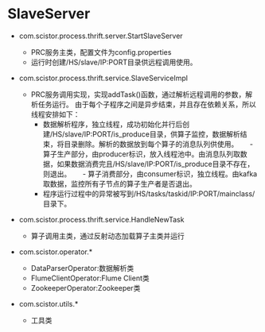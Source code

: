 # SlaveServer

* com.scistor.process.thrift.server.StartSlaveServer
    - PRC服务主类，配置文件为config.properties
    - 运行时创建/HS/slave/IP:PORT目录供远程调用使用。
* com.scistor.process.thrift.service.SlaveServiceImpl
    - PRC服务调用实现，实现addTask()函数，通过解析远程调用的参数，解析任务运行。
		由于每个子程序之间是异步结束，并且存在依赖关系，所以线程安排如下：
      - 数据解析程序，独立线程，成功初始化并行后创建/HS/slave/IP:PORT/is_produce目录，供算子监控，数据解析结束，将目录删除。解析的数据放到每个算子的消息队列供使用。
      - 算子生产部分，由producer标识，放入线程池中。由消息队列取数据，如果数据消费完且/HS/slave/IP:PORT/is_produce目录不存在，则退出。
      - 算子消费部分，由consumer标识，独立线程。由kafka取数据，监控所有子节点的算子生产者是否退出。
      - 程序运行过程中的异常被写到/HS/tasks/taskid/IP:PORT/mainclass/目录下。
      
* com.scistor.process.thrift.service.HandleNewTask
    - 算子调用主类，通过反射动态加载算子主类并运行

* com.scistor.operator.*
    - DataParserOperator:数据解析类
    - FlumeClientOperator:Flume Client类
    - ZookeeperOperator:Zookeeper类
* com.scistor.utils.*
    - 工具类

